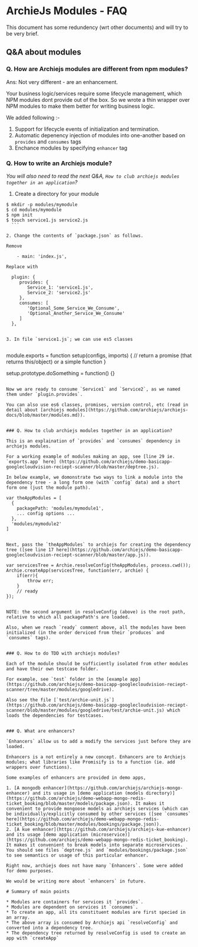 # ArchieJs Modules - FAQ

This document has some redundency (wrt other documents) and will try to be very brief. 

## Q&A about modules

### Q. How are Archiejs modules are different from npm modules?

Ans: Not very different - are an enhancement. 

Your business logic/services require some lifecycle management, which NPM modules 
dont provide out of the box. So we wrote a thin wrapper over NPM modules to make
them better for writing business logic. 

We added following :-

1. Support for lifecycle events of initialization and termination. 
2. Automatic depenency injection of modules into one-another based on `provides` and `consumes` tags
3. Enchance modules by specifying `enhancer` tag

### Q. How to write an Archiejs module?

_You will also need to read the next Q&A, `How to club archiejs modules together in an application`?_

1. Create a directory for your module 
    
  ```
  $ mkdir -p modules/mymodule
  $ cd modules/mymodule
  $ npm init
  $ touch service1.js service2.js
    ```
    
2. Change the contents of `package.json` as follows. 

  Remove
  
      - main: 'index.js',
  
  Replace with
  
  ```
      plugin: {
         provides: {
            Service_1: 'service1.js',
            Service_2: 'service2.js'
         },
         consumes: [
            'Optional_Some_Service_We_Consume',
            'Optional_Another_Service_We_Consume'
         ]
      },
  ```
    
3. In file `service1.js`; we can use es5 classes
    
  ```
  module.exports = function setup(configs, imports) {
    // return a promise (that returns this/object) or a simple function
  }
    
  setup.prototype.doSomething = function() {}
  ```
    
Now we are ready to consume `Service1` and `Service2`, as we named them under `plugin.provides`.

You can also use es6 classes, promises, version control, etc (read in detail about [archiejs modules](https://github.com/archiejs/archiejs-docs/blob/master/modules.md)).


### Q. How to club archiejs modules together in an application?

This is an explaination of `provides` and `consumes` dependency in archiejs modules. 

For a working example of modules making an app, see [line 29 ie. `exports.app` here] (https://github.com/archiejs/demo-basicapp-googlecloudvision-reciept-scanner/blob/master/deptree.js).

In below example, we domonstrate two ways to link a module into the dependency tree - a long form one (with `config` data) and a short form one (just the module path).

```
    var theAppModules = [
      {
        packagePath: 'modules/mymodule1',
        ... config options ...
      },
      'modules/mymodule2'
    ]
```

Next, pass the `theAppModules` to archiejs for creating the dependency tree ([see line 17 here](https://github.com/archiejs/demo-basicapp-googlecloudvision-reciept-scanner/blob/master/app.js)).

```
    var servicesTree = Archie.resolveConfig(theAppModules, process.cwd()); 
    Archie.createApp(servicesTree, function(err, archie) {
        if(err){
            throw err;
        }
        // ready
    });
```

NOTE: the second argument in resolveConfig (above) is the root path, relative to which all packagePath's are loaded.

Also, when we reach `ready` comment above, all the modules have been initialized (in the order derviced from their `produces` and `consumes` tags).


### Q. How to do TDD with archiejs modules?

Each of the module should be sufficiently isolated from other modules and have their own testcase folder. 

For example, see `test` folder in the [example app](https://github.com/archiejs/demo-basicapp-googlecloudvision-reciept-scanner/tree/master/modules/googledrive).

Also see the file [`test/archie-unit.js`](https://github.com/archiejs/demo-basicapp-googlecloudvision-reciept-scanner/blob/master/modules/googledrive/test/archie-unit.js) which loads the dependencies for testcases.


### Q. What are enhancers?

`Enhancers` allow us to add a modify the services just before they are loaded. 

Enhancers is a not entirely a new concept. Enhancers are to Archiejs modules; what libraries like Promisify is to a function (ie. add wrappers over functions).

Some examples of enhancers are provided in demo apps,

1. [A mongodb enhancer](https://github.com/archiejs/archiejs-mongo-enhancer) and its usage in [demo application (models directory)](https://github.com/archiejs/demo-webapp-mongo-redis-ticket_booking/blob/master/models/package.json). It makes it convenient to provide mongoose models as archiejs services (which can be individually/explicitly consumed by other services ([see `consumes` here](https://github.com/archiejs/demo-webapp-mongo-redis-ticket_booking/blob/master/modules/bookings/package.json)).
2. [A kue enhancer](https://github.com/archiejs/archiejs-kue-enhancer) and its usage [demo application (microservice)](https://github.com/archiejs/demo-webapp-mongo-redis-ticket_booking). It makes it convenient to break models into separate microservices. You should see files `deptree.js` and `modules/bookings/package.json` to see semantics or usage of this particular enhancer.

Right now, archiejs does not have many `Enhancers`. Some were added for demo purposes.

We would be writing more about `enhancers` in future. 

# Summary of main points

* Modules are containers for services it `provides`.
* Modules are dependent on services it `consumes`.
* To create an app, all its constituent modules are first specied in an array.
* The above array is consumed by Archiejs api `resolveConfig` and converted into a dependency tree.
* The dependency tree returned by resolveConfig is used to create an app with `createApp`
 


